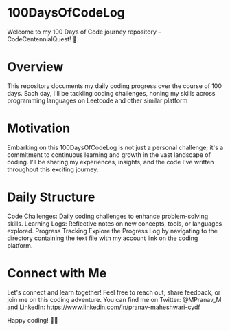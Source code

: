 # 100DaysOfCodeLog
Welcome to my 100 Days of Code journey repository – CodeCentennialQuest! 🚀

# Overview
This repository documents my daily coding progress over the course of 100 days. Each day, I'll be tackling coding challenges, honing my skills across programming languages on Leetcode and other similar platform

# Motivation
Embarking on this 100DaysOfCodeLog is not just a personal challenge; it's a commitment to continuous learning and growth in the vast landscape of coding. I'll be sharing my experiences, insights, and the code I've written throughout this exciting journey.

# Daily Structure
Code Challenges: Daily coding challenges to enhance problem-solving skills.
Learning Logs: Reflective notes on new concepts, tools, or languages explored.
Progress Tracking
Explore the Progress Log by navigating to the directory containing the text file with my account link on the coding platform.

# Connect with Me
Let's connect and learn together! Feel free to reach out, share feedback, or join me on this coding adventure. You can find me on Twitter: @MPranav_M and LinkedIn: https://www.linkedin.com/in/pranav-maheshwari-cydf

Happy coding! 🚀✨
